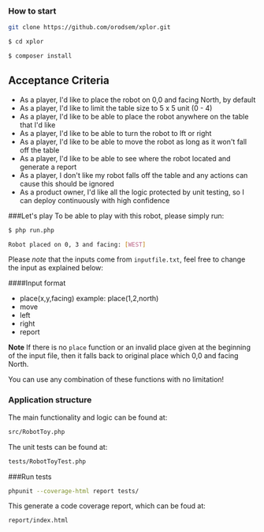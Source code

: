 ### How to start
```sh
git clone https://github.com/orodsem/xplor.git

$ cd xplor

$ composer install
```

**Acceptance Criteria**
- 
* As a player, I'd like to place the robot on 0,0 and facing North, by default
* As a player, I'd like to limit the table size to 5 x 5 unit (0 - 4)
* As a player, I'd like to be able to place the robot anywhere on the table that I'd like
* As a player, I'd like to be able to turn the robot to lft or right
* As a player, I'd like to be able to move the robot as long as it won't fall off the table
* As a player, I'd like to be able to see where the robot located and generate a report
* As a player, I don't like my robot falls off the table and any actions can cause this should be ignored
* As a product owner, I'd like all the logic protected by unit testing, so I can deploy continuously with high confidence

###Let's play
To be able to play with this robot, please simply run:

```sh
$ php run.php

Robot placed on 0, 3 and facing: [WEST]
```

Please _note_ that the inputs come from `inputfile.txt`, feel free to change the input as explained below:

####Input format 

* place(x,y,facing) example: place(1,2,north)
* move
* left
* right
* report 

**Note**
If there is no `place` function or an invalid place given at the beginning of the input file, then it falls back to original place which 0,0 and facing North.

You can use any combination of these functions with no limitation! 


### Application structure
The main functionality and logic can be found at:
```sh
src/RobotToy.php
```
The unit tests can be found at:
```sh
tests/RobotToyTest.php
```

###Run tests
```sh
phpunit --coverage-html report tests/
```
This generate a code coverage report, which can be foud at:
```sh
report/index.html
```



     